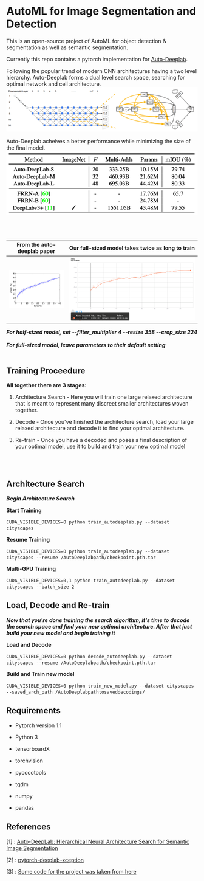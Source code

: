 # AutoML for Image Segmentation and Detection
This is an open-source project of AutoML for object detection & segmentation as well as semantic segmentation.

Currently this repo contains a pytorch implementation for [Auto-Deeplab](https://arxiv.org/abs/1901.02985). 


Following the popular trend of modern CNN architectures having a two level hierarchy. Auto-Deeplab forms a dual level search space, searching for optimal network and cell architecture.
![network and cell level search space](./images/networkandcell.png)




Auto-Deeplab acheives a better performance while minimizing the size of the final model.
![model results](./images/results.png)

<br/><br/>

From the auto-deeplab paper |  Our full-sized model takes twice as long to train
:---------------------------------------:|:-------------------------:
![paper mIOU](./images/valmIOUpaper.png) | ![our mIOU](./images/valmIOUours2.png)

***For half-sized model, set --filter_multiplier 4 --resize 358 --crop_size 224***
<br/><br/>
***For full-sized model, leave parameters to their default setting***
<br/><br/>
## Training Proceedure

**All together there are 3 stages:**

1. Architecture Search - Here you will train one large relaxed architecture that is meant to represent many discreet smaller architectures woven together.

2. Decode - Once you've finished the architecture search, load your large relaxed architecture and decode it to find your optimal architecture.

3. Re-train - Once you have a decoded and poses a final description of your optimal model, use it to build and train your new optimal model

<br/><br/>

## Architecture Search

***Begin Architecture Search***

**Start Training**
```
CUDA_VISIBLE_DEVICES=0 python train_autodeeplab.py --dataset cityscapes
```

**Resume Training**
```
CUDA_VISIBLE_DEVICES=0 python train_autodeeplab.py --dataset cityscapes --resume /AutoDeeplabpath/checkpoint.pth.tar
```

**Multi-GPU Training**
```
CUDA_VISIBLE_DEVICES=0,1 python train_autodeeplab.py --dataset cityscapes --batch_size 2
```

## Load, Decode and Re-train

***Now that you're done training the search algorithm, it's time to decode the search space and find your new optimal architecture. 
After that just build your new model and begin training it***


**Load and Decode**
```
CUDA_VISIBLE_DEVICES=0 python decode_autodeeplab.py --dataset cityscapes --resume /AutoDeeplabpath/checkpoint.pth.tar
```

**Build and Train new model**
```
CUDA_VISIBLE_DEVICES=0 python train_new_model.py --dataset cityscapes --saved_arch_path /AutoDeeplabpathtosaveddecodings/
```
## Requirements

* Pytorch version 1.1

* Python 3

* tensorboardX

* torchvision

* pycocotools

* tqdm

* numpy

* pandas

## References
[1] : [Auto-DeepLab: Hierarchical Neural Architecture Search for Semantic Image Segmentation](https://arxiv.org/abs/1901.02985)

[2] : [pytorch-deeplab-xception](https://github.com/jfzhang95/pytorch-deeplab-xception)

[3] : [Some code for the project was taken from here](https://github.com/MenghaoGuo/AutoDeeplab)
